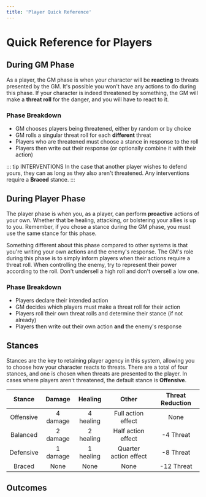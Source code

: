 ```yaml
---
title: 'Player Quick Reference'
---
```


# Quick Reference for Players

## During GM Phase

As a player, the GM phase is when your character will be **reacting** to threats presented by the GM. It's possible you won't have any actions to do during this phase. If your character is indeed threatened by something, the GM will make a **threat roll** for the danger, and you will have to react to it.

### Phase Breakdown

- GM chooses players being threatened, either by random or by choice
- GM rolls a singular threat roll for each **different** threat
- Players who are threatened must choose a stance in response to the roll
- Players then write out their response (or optionally combine it with their action)

::: tip  INTERVENTIONS
In the case that another player wishes to defend yours, they can as long as they also aren't threatened. Any interventions require a **Braced** stance.
:::

## During Player Phase

The player phase is when you, as a player, can perform **proactive** actions of your own. Whether that be healing, attacking, or bolstering your allies is up to you. Remember, if you chose a stance during the GM phase, you must use the same stance for this phase.

Something different about this phase compared to other systems is that you're writing your own actions and the enemy's response. The GM's role during this phase is to simply inform players when their actions require a threat roll. When controlling the enemy, try to represent their power according to the roll. Don't undersell a high roll and don't oversell a low one.

### Phase Breakdown

- Players declare their intended action
- GM decides which players must make a threat roll for their action
- Players roll their own threat rolls and determine their stance (if not already)
- Players then write out their own action **and** the enemy's response

## Stances

Stances are the key to retaining player agency in this system, allowing you to choose how your character reacts to threats. There are a total of four stances, and one is chosen when threats are presented to the player. In cases where players aren't threatened, the default stance is **Offensive**.

<div align="center">

| Stance | Damage | Healing | Other | Threat Reduction |
| :--: | :--: | :--: | :--: | :--: |
| Offensive | 4 damage | 4 healing | Full action effect | None |
| Balanced | 2 damage | 2 healing | Half action effect | -4 Threat |
| Defensive | 1 damage | 1 healing | Quarter action effect | -8 Threat |
| Braced | None | None | None | -12 Threat |

</div>

## Outcomes

